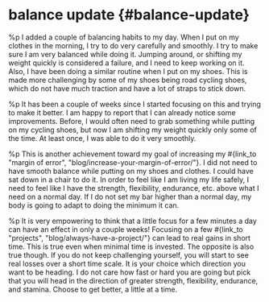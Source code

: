 # balance update {#balance-update}
%p
  I added a couple of balancing habits to my day. When I put on my
  clothes in the morning, I try to do very carefully and smoothly. I try
  to make sure I am very balanced while doing it. Jumping around, or
  shifting my weight quickly is considered a failure, and I need to keep
  working on it. Also, I have been doing a similar routine when I put on
  my shoes. This is made more challenging by some of my shoes being road
  cycling shoes, which do not have much traction and have a lot of
  straps to stick down.

%p
  It has been a couple of weeks since I started focusing on this and
  trying to make it better. I am happy to report that I can already
  notice some improvements. Before, I would often need to grab
  something while putting on my cycling shoes, but now I am shifting
  my weight quickly only some of the time. At least once, I was able
  to do it very smoothly.

%p
  This is another achievement toward my goal of increasing my
  #{link_to "margin of error", "blog/increase-your-margin-of-error/"}.
  I did not need to have smooth balance while putting on my shoes and
  clothes. I could have sat down in a chair to do it. In order to feel
  like I am living my life safely, I need to feel like I have the
  strength, flexibility, endurance, etc. above what I need on a normal
  day. If I do not set my bar higher than a normal day, my body is
  going to adapt to doing the minimum it can.

%p
  It is very empowering to think that a little focus for a few minutes a
  day can have an effect in only a couple weeks! Focusing on a few
  #{link_to "projects", "blog/always-have-a-project/"}
  can lead to real gains in short time. This is true even when minimal
  time is invested. The opposite is also true though. If you do not
  keep challenging yourself, you will start to see real losses over a
  short time scale. It is your choice which direction you want to be
  heading. I do not care how fast or hard you are going but pick that
  you will head in the direction of greater strength, flexibility,
  endurance, and stamina. Choose to get better, a little at a time.
